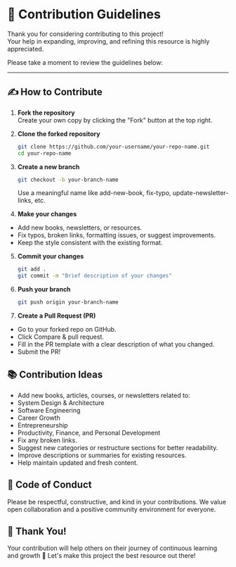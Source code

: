# 🤝 Contribution Guidelines

Thank you for considering contributing to this project!  
Your help in expanding, improving, and refining this resource is highly appreciated.

Please take a moment to review the guidelines below:

---

## ✍️ How to Contribute

1. **Fork the repository**  
   Create your own copy by clicking the "Fork" button at the top right.

2. **Clone the forked repository**
   ```bash
   git clone https://github.com/your-username/your-repo-name.git
   cd your-repo-name
3. **Create a new branch**
   ```bash
   git checkout -b your-branch-name
   ```
   Use a meaningful name like add-new-book, fix-typo, update-newsletter-links, etc.
4. **Make your changes**
- Add new books, newsletters, or resources.
- Fix typos, broken links, formatting issues, or suggest improvements.
- Keep the style consistent with the existing format.
5. **Commit your changes**
   ```bash
   git add .
   git commit -m "Brief description of your changes"
   ```
6. **Push your branch**
   ```bash
   git push origin your-branch-name
   ```
7. **Create a Pull Request (PR)**
- Go to your forked repo on GitHub.
- Click Compare & pull request.
- Fill in the PR template with a clear description of what you changed.
- Submit the PR!

## 📚 Contribution Ideas
- Add new books, articles, courses, or newsletters related to:
- System Design & Architecture
- Software Engineering
- Career Growth
- Entrepreneurship
- Productivity, Finance, and Personal Development
- Fix any broken links.
- Suggest new categories or restructure sections for better readability.
- Improve descriptions or summaries for existing resources.
- Help maintain updated and fresh content.

## 📜 Code of Conduct
Please be respectful, constructive, and kind in your contributions.
We value open collaboration and a positive community environment for everyone.

## 🙌 Thank You!
Your contribution will help others on their journey of continuous learning and growth 🚀
Let's make this project the best resource out there!
   

